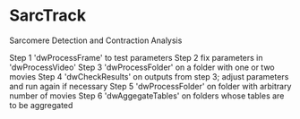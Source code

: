 # SarcTrack

Sarcomere Detection and Contraction Analysis

Step 1
    'dwProcessFrame' to test parameters
Step 2
    fix parameters in 'dwProcessVideo'
Step 3
    'dwProcessFolder' on a folder with one or two movies
Step 4
    'dwCheckResults' on outputs from step 3; adjust parameters and run again if necessary
Step 5
    'dwProcessFolder' on folder with arbitrary number of movies
Step 6
    'dwAggegateTables' on folders whose tables are to be aggregated